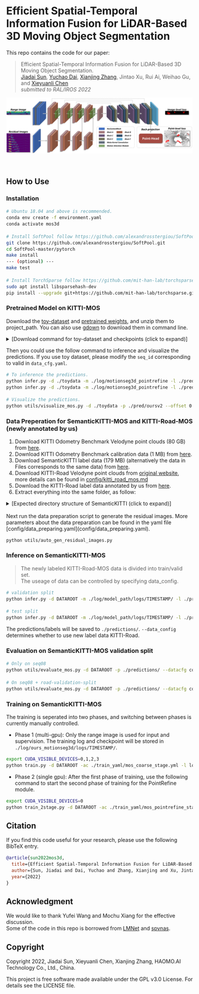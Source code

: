 # Efficient Spatial-Temporal Information Fusion for LiDAR-Based 3D Moving Object Segmentation
This repo contains the code for our paper: 

> Efficient Spatial-Temporal Information Fusion for LiDAR-Based 3D Moving Object Segmentation.  
> [Jiadai Sun](https://github.com/MaxChanger), [Yuchao Dai](https://scholar.google.com/citations?user=fddAbqsAAAAJ&hl=en&oi=ao), [Xianjing Zhang](https://github.com/zoojing), Jintao Xu, Rui Ai, Weihao Gu, and [Xieyuanli Chen](https://github.com/Chen-Xieyuanli)  
> *submitted to RAL/IROS 2022*

![method-framework](assets/framework.png)

<br/>

## How to Use


### Installation
```bash
# Ubuntu 18.04 and above is recommended.
conda env create -f environment.yaml
conda activate mos3d

# Install SoftPool follow https://github.com/alexandrosstergiou/SoftPool
git clone https://github.com/alexandrosstergiou/SoftPool.git
cd SoftPool-master/pytorch
make install
--- (optional) ---
make test

# Install TorchSparse follow https://github.com/mit-han-lab/torchsparse
sudo apt install libsparsehash-dev 
pip install --upgrade git+https://github.com/mit-han-lab/torchsparse.git@v1.4.0

```

### Pretrained Model on KITTI-MOS
Download the [toy-dataset](https://drive.google.com/file/d/1t8OuDgFzUspWtYVHSfiGkXtGrBsuvtWL/view) and [pretrained weights](https://drive.google.com/file/d/199hRJBs-3MVgqrd4Tb08Eo5pjBG74cSX/view), and unzip them to project_path. You can also use [gdown](https://github.com/wkentaro/gdown) to download them in command line.
<details>
  <summary>[Download command for toy-dataset and checkpoints (click to expand)]</summary>
  
```bash
gdown --id 1t8OuDgFzUspWtYVHSfiGkXtGrBsuvtWL # for toy-data
unzip toydata.zip

mkdir log && cd log
gdown --id 199hRJBs-3MVgqrd4Tb08Eo5pjBG74cSX # for checkpoints
unzip ckpt_motionseg3d_pointrefine.zip

```
</details>

Then you could use the follow command to inference and visualize the predictions. If you use toy dataset, please modify the `seq_id` corresponding to valid in `data_cfg.yaml`.
```bash
# To inference the predictions.
python infer.py -d ./toydata -m ./log/motionseg3d_pointrefine -l ./pred/oursv1 -s valid
python infer.py -d ./toydata -m ./log/motionseg3d_pointrefine -l ./pred/oursv2 -s valid --pointrefine

# Visualize the predictions.
python utils/visualize_mos.py -d ./toydata -p ./pred/oursv2 --offset 0 -s 38
```
  

### Data Preperation for SemanticKITTI-MOS and KITTI-Road-MOS (newly annotated by us)
1. Download KITTI Odometry Benchmark Velodyne point clouds (80 GB) from [here](http://www.cvlibs.net/download.php?file=data_odometry_velodyne.zip).
2. Download KITTI Odometry Benchmark calibration data (1 MB) from [here](http://www.cvlibs.net/download.php?file=data_odometry_calib.zip).
3. Download SemanticKITTI label data (179 MB) (alternatively the data in Files corresponds to the same data) from [here](http://www.semantic-kitti.org/assets/dataset_odometry_labels.zip).
4. Download KITTI-Road Velodyne point clouds from [original website](http://www.cvlibs.net/datasets/kitti/raw_data.php?type=road), more details can be found in [config/kitti_road_mos.md](config/kitti_road_mos.md)
5. Download the KITTI-Road label data annotated by us from [here]().
6. Extract everything into the same folder, as follow:
<details>
  <summary>[Expected directory structure of SemanticKITTI (click to expand)]</summary>
  
```
DATAROOT
├── sequences
│   └── 08
│       ├── calib.txt                       # calibration file provided by KITTI
│       ├── poses.txt                       # ground truth poses file provided by KITTI
│       ├── velodyne                        # velodyne 64 LiDAR scans provided by KITTI
│       │   ├── 000000.bin
│       │   ├── 000001.bin
│       │   └── ...
│       ├── labels                          # ground truth labels provided by SemantiKITTI
│       │   ├── 000000.label
│       │   ├── 000001.label
│       │   └── ...
│       └── residual_images_1               # the proposed residual images
│           ├── 000000.npy
│           ├── 000001.npy
│           └── ...
```
</details>

<br/>
Next run the data preparation script to generate the residual images. More parameters about the data preparation can be found in the yaml file [config/data_preparing.yaml](config/data_preparing.yaml).

```shell
python utils/auto_gen_residual_images.py 
```

### Inference on SemanticKITTI-MOS
> The newly labeled KITTI-Road-MOS data is divided into train/valid set.  
> The useage of data can be controlled by specifying data_config.

```bash
# validation split
python infer.py -d DATAROOT -m ./log/model_path/logs/TIMESTAMP/ -l ./predictions/ -s valid # -dc config/labels/semantic-kitti-mos.yaml

# test split
python infer.py -d DATAROOT -m ./log/model_path/logs/TIMESTAMP/ -l ./predictions/ -s test # -dc config/labels/semantic-kitti-mos.raw.yaml
```
The predictions/labels will be saved to `./predictions/`. `--data_config` determines whether to use new label data KITTI-Road.


### Evaluation on SemanticKITTI-MOS validation split
```bash
# Only on seq08
python utils/evaluate_mos.py -d DATAROOT -p ./predictions/ --datacfg config/labels/semantic-kitti-mos.raw.yaml

# On seq08 + road-validation-split
python utils/evaluate_mos.py -d DATAROOT -p ./predictions/ --datacfg config/labels/semantic-kitti-mos.yaml
```


### Training on SemanticKITTI-MOS
<!-- Our program is a two-stage training process,  -->
The training is seperated into two phases, and switching between phases is currently manually controlled.

- Phase 1 (multi-gpu): Only the range image is used for input and supervision. The training log and checkpoint will be stored in `./log/ours_motionseg3d/logs/TIMESTAMP/`. 

```bash
export CUDA_VISIBLE_DEVICES=0,1,2,3
python train.py -d DATAROOT -ac ./train_yaml/mos_coarse_stage.yml -l log/ours_motionseg3d
```

- Phase 2 (single gpu): After the first phase of training, use the following command to start the second phase of training for the PointRefine module.

```bash
export CUDA_VISIBLE_DEVICES=0
python train_2stage.py -d DATAROOT -ac ./train_yaml/mos_pointrefine_stage.yml -l log/ours_motionseg3d_pointrefine -p "./log/ours_motionseg3d/logs/TIMESTAMP/"
```


## Citation

If you find this code useful for your research, please use the following BibTeX entry.

```bibtex
@article{sun2022mos3d,
  title={Efficient Spatial-Temporal Information Fusion for LiDAR-Based 3D Moving Object Segmentation},
  author={Sun, Jiadai and Dai, Yuchao and Zhang, Xianjing and Xu, Jintao and Ai, Rui and Gu, Weihao and Chen, Xieyuanli},
  year={2022}
}
```

## Acknowledgment
We would like to thank Yufei Wang and Mochu Xiang for the effective discussion.  
Some of the code in this repo is borrowed from [LMNet](https://github.com/PRBonn/LiDAR-MOS) and [spvnas](https://github.com/mit-han-lab/spvnas).

## Copyright
Copyright 2022, Jiadai Sun, Xieyuanli Chen, Xianjing Zhang, HAOMO.AI Technology Co., Ltd., China.

This project is free software made available under the GPL v3.0 License. For details see the LICENSE file.
